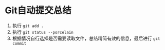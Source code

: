 # Git自动提交总结

1. 执行 `git add .`
2. 执行 `git status --porcelain`
3. 根据情况自行选择是否需要读取文件，总结精简有效的信息，最后进行 `git commit`
